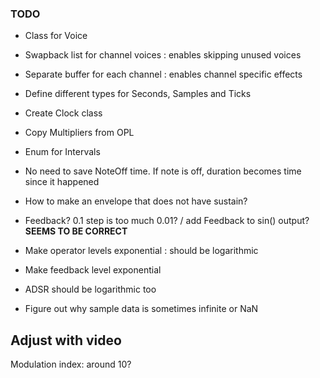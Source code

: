 ### TODO

- Class for Voice
- Swapback list for channel voices : enables skipping unused voices
- Separate buffer for each channel : enables channel specific effects
- Define different types for Seconds, Samples and Ticks
- Create Clock class

- Copy Multipliers from OPL
- Enum for Intervals

- No need to save NoteOff time. If note is off, duration becomes time since it happened
- How to make an envelope that does not have sustain?

- Feedback?
	0.1 step is too much
	0.01?
/ add Feedback to sin() output?  **SEEMS TO BE CORRECT**

- Make operator levels exponential : should be logarithmic
- Make feedback level exponential
- ADSR should be logarithmic too

- Figure out why sample data is sometimes infinite or NaN



## Adjust with video
Modulation index: around 10?

